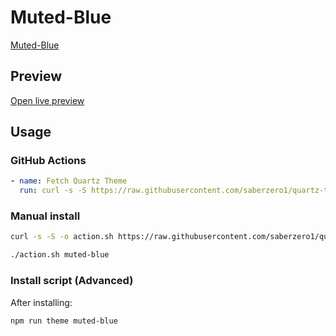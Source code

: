 # Muted-Blue

[Muted-Blue](https://github.com/HasanTheSyrian)

## Preview

[Open live preview](https://quartz-themes.github.io/muted-blue/)

## Usage

### GitHub Actions

```yaml
- name: Fetch Quartz Theme
  run: curl -s -S https://raw.githubusercontent.com/saberzero1/quartz-themes/master/action.sh | bash -s -- muted-blue
```

### Manual install

```bash
curl -s -S -o action.sh https://raw.githubusercontent.com/saberzero1/quartz-themes/master/action.sh

./action.sh muted-blue
```

### Install script (Advanced)

After installing:

```bash
npm run theme muted-blue
```
